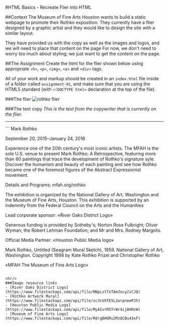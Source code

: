 #HTML Basics - Recreate Flier into HTML

##Context
The Museum of Fine Arts Houston wants to build a static webpage to promote their Rothko exposition.  They currently have a flier designed by a graphic artist and they would like to design the site with a similar layout. 

They have provided us with the copy as well as the images and logos, and we will need to place that content on the page 
For now, we don't need to worry too much about styling; we just want to get the content on the page.

##The Assignment
Create the html for the flier shown below using appropriate `<h>`, `<p>`, `<img>`, `<a>` and `<div>` tags.

All of your work and markup should be created in an `index.html` file inside of a folder called `assignment-01`, and make sure that you are using the HTML5 standard (with `<!DOCTYPE html>` declaration at the top of the file).



###The flier
![rothko flier](https://www.filestackapi.com/api/file/kwGf6nseTRKw38c4mbDs)

###The text copy
*This is the text from the copywriter that is currently on the flier.*

<hr/>
```
Mark Rothko

September 20, 2015–January 24, 2016

Experience one of the 20th century's most iconic artists. The MFAH is the sole U.S. venue to present Mark Rothko: A Retrospective, featuring more than 60 paintings that trace the development of Rothko's signature syle. Discover the humanism and beauty of each painting and see how Rothko became one of the foremost figures of the Abstract Expressionist movement.

Details and Programs: mfah.org/rothko

The exhibition is organized by the National Gallery of Art, Washington and the Museum of Fine Arts, Houston. This exhibition is supported by an indemnity from the Federal Council on the Arts and the Humanities

Lead corporate sponsor: «River Oaks District Logo»

Generous funding is provided by Sotheby's; Norton Rose Fulbright; Oliver Wyman; the Robert Lehman Foundation; and Mr and Mrs. Rodney Margolis.

Official Media Partner: «Houston Public Media logo»

Mark Rothko, Untitled (Seagram Mural Sketch), 1959. National Gallery of Art, Washington. Copyright 1998 by Kate Rothko Prizel and Christopher Rothko

«MFAH The Museum of Fine Arts Logo»
```

<hr/>
###Image resource links
- [River Oaks District Logo](https://www.filestackapi.com/api/file/NNpLztTxTAmJocy2iCJQ)
- [Rothko Artwork Mural](https://www.filestackapi.com/api/file/sc3rUXfESL2wrpnemPJh)
- [Houston Public Media Logo](https://www.filestackapi.com/api/file/MyAIvrR5TrWr4ij8HHzW)
- [Museum of Fine Arts Logo](https://www.filestackapi.com/api/file/RdrgBHORu2MzQCBu43xF)


